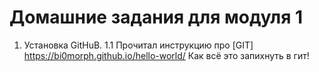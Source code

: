 # Домашние задания для модуля 1
1. Установка GitHuB.
1.1 Прочитал инструкцию про [GIT] https://bi0morph.github.io/hello-world/
 Как всё это запихнуть в гит!